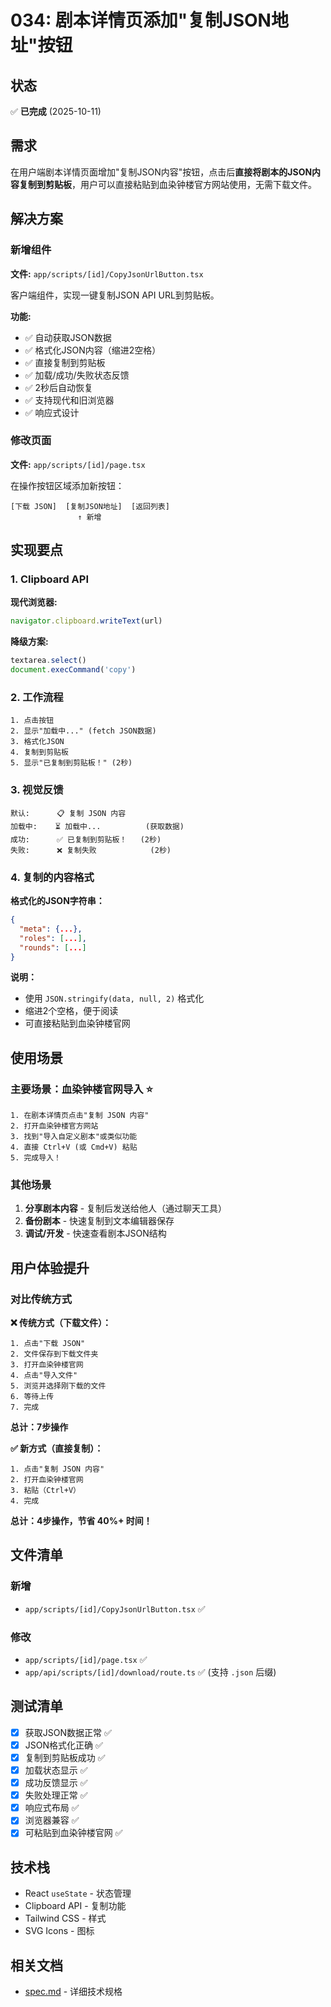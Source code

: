 # 034: 剧本详情页添加"复制JSON地址"按钮

## 状态
✅ **已完成** (2025-10-11)

## 需求
在用户端剧本详情页面增加"复制JSON内容"按钮，点击后**直接将剧本的JSON内容复制到剪贴板**，用户可以直接粘贴到血染钟楼官方网站使用，无需下载文件。

## 解决方案

### 新增组件

**文件:** `app/scripts/[id]/CopyJsonUrlButton.tsx`

客户端组件，实现一键复制JSON API URL到剪贴板。

**功能:**
- ✅ 自动获取JSON数据
- ✅ 格式化JSON内容（缩进2空格）
- ✅ 直接复制到剪贴板
- ✅ 加载/成功/失败状态反馈
- ✅ 2秒后自动恢复
- ✅ 支持现代和旧浏览器
- ✅ 响应式设计

### 修改页面

**文件:** `app/scripts/[id]/page.tsx`

在操作按钮区域添加新按钮：

```
[下载 JSON]  [复制JSON地址]  [返回列表]
               ↑ 新增
```

## 实现要点

### 1. Clipboard API

**现代浏览器:**
```javascript
navigator.clipboard.writeText(url)
```

**降级方案:**
```javascript
textarea.select()
document.execCommand('copy')
```

### 2. 工作流程

```
1. 点击按钮
2. 显示"加载中..." (fetch JSON数据)
3. 格式化JSON
4. 复制到剪贴板
5. 显示"已复制到剪贴板！" (2秒)
```

### 3. 视觉反馈

```
默认:      📋 复制 JSON 内容
加载中:    ⏳ 加载中...          (获取数据)
成功:      ✅ 已复制到剪贴板！   (2秒)
失败:      ❌ 复制失败            (2秒)
```

### 4. 复制的内容格式

**格式化的JSON字符串：**
```json
{
  "meta": {...},
  "roles": [...],
  "rounds": [...]
}
```

**说明：**
- 使用 `JSON.stringify(data, null, 2)` 格式化
- 缩进2个空格，便于阅读
- 可直接粘贴到血染钟楼官网

## 使用场景

### 主要场景：血染钟楼官网导入 ⭐

```
1. 在剧本详情页点击"复制 JSON 内容"
2. 打开血染钟楼官方网站
3. 找到"导入自定义剧本"或类似功能
4. 直接 Ctrl+V (或 Cmd+V) 粘贴
5. 完成导入！
```

### 其他场景

1. **分享剧本内容** - 复制后发送给他人（通过聊天工具）
2. **备份剧本** - 快速复制到文本编辑器保存
3. **调试/开发** - 快速查看剧本JSON结构

## 用户体验提升

### 对比传统方式

**❌ 传统方式（下载文件）：**
```
1. 点击"下载 JSON" 
2. 文件保存到下载文件夹
3. 打开血染钟楼官网
4. 点击"导入文件"
5. 浏览并选择刚下载的文件
6. 等待上传
7. 完成
```
**总计：7步操作**

**✅ 新方式（直接复制）：**
```
1. 点击"复制 JSON 内容"
2. 打开血染钟楼官网
3. 粘贴（Ctrl+V）
4. 完成
```
**总计：4步操作，节省 40%+ 时间！**

## 文件清单

### 新增
- `app/scripts/[id]/CopyJsonUrlButton.tsx` ✅

### 修改
- `app/scripts/[id]/page.tsx` ✅
- `app/api/scripts/[id]/download/route.ts` ✅ (支持 `.json` 后缀)

## 测试清单

- [x] 获取JSON数据正常 ✅
- [x] JSON格式化正确 ✅
- [x] 复制到剪贴板成功 ✅
- [x] 加载状态显示 ✅
- [x] 成功反馈显示 ✅
- [x] 失败处理正常 ✅
- [x] 响应式布局 ✅
- [x] 浏览器兼容 ✅
- [x] 可粘贴到血染钟楼官网 ✅

## 技术栈

- React `useState` - 状态管理
- Clipboard API - 复制功能
- Tailwind CSS - 样式
- SVG Icons - 图标

## 相关文档
- [spec.md](./spec.md) - 详细技术规格

